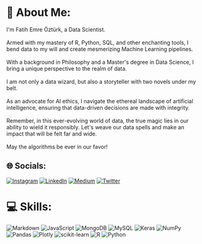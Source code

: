 # 💫 About Me:
 I'm Fatih Emre Öztürk, a Data Scientist. <br><br>Armed with my mastery of R, Python, SQL, and other enchanting tools, I bend data to my will and create mesmerizing Machine Learning pipelines. <br><br>With a background in Philosophy and a Master's degree in Data Science, I bring a unique perspective to the realm of data. <br><br>I am not only a data wizard, but also a storyteller with two novels under my belt. <br><br>As an advocate for AI ethics, I navigate the ethereal landscape of artificial intelligence, ensuring that data-driven decisions are made with integrity. <br><br>Remember, in this ever-evolving world of data, the true magic lies in our ability to wield it responsibly. Let's weave our data spells and make an impact that will be felt far and wide.<br><br>May the algorithms be ever in our favor!


## 🌐 Socials:
[![Instagram](https://img.shields.io/badge/Instagram-%23E4405F.svg?logo=Instagram&logoColor=white)](https://instagram.com/ozturkfemre) [![LinkedIn](https://img.shields.io/badge/LinkedIn-%230077B5.svg?logo=linkedin&logoColor=white)](https://linkedin.com/in/ozturkfemre) [![Medium](https://img.shields.io/badge/Medium-12100E?logo=medium&logoColor=white)](https://medium.com/@ozturkfemre) [![Twitter](https://img.shields.io/badge/Twitter-%231DA1F2.svg?logo=Twitter&logoColor=white)](https://twitter.com/ozturkfemre) 

# 💻 Skills:
![Markdown](https://img.shields.io/badge/markdown-%23000000.svg?style=for-the-badge&logo=markdown&logoColor=white) ![JavaScript](https://img.shields.io/badge/javascript-%23323330.svg?style=for-the-badge&logo=javascript&logoColor=%23F7DF1E) ![MongoDB](https://img.shields.io/badge/MongoDB-%234ea94b.svg?style=for-the-badge&logo=mongodb&logoColor=white) ![MySQL](https://img.shields.io/badge/mysql-%2300f.svg?style=for-the-badge&logo=mysql&logoColor=white) ![Keras](https://img.shields.io/badge/Keras-%23D00000.svg?style=for-the-badge&logo=Keras&logoColor=white) ![NumPy](https://img.shields.io/badge/numpy-%23013243.svg?style=for-the-badge&logo=numpy&logoColor=white) ![Pandas](https://img.shields.io/badge/pandas-%23150458.svg?style=for-the-badge&logo=pandas&logoColor=white) ![Plotly](https://img.shields.io/badge/Plotly-%233F4F75.svg?style=for-the-badge&logo=plotly&logoColor=white) ![scikit-learn](https://img.shields.io/badge/scikit--learn-%23F7931E.svg?style=for-the-badge&logo=scikit-learn&logoColor=white) ![R](https://img.shields.io/badge/r-%23276DC3.svg?style=for-the-badge&logo=r&logoColor=white) ![Python](https://img.shields.io/badge/python-3670A0?style=for-the-badge&logo=python&logoColor=ffdd54)

